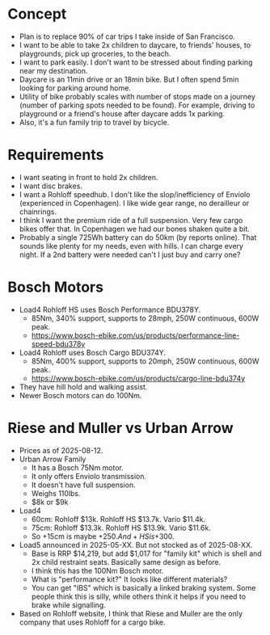 # Concept

- Plan is to replace 90% of car trips I take inside of San Francisco.
- I want to be able to take 2x children to daycare, to friends' houses,
  to playgrounds, pick up groceries, to the beach.
- I want to park easily. I don't want to be stressed about finding
  parking near my destination.
- Daycare is an 11min drive or an 18min bike. But I often spend 5min
  looking for parking around home.
- Utility of bike probably scales with number of stops made on a journey
  (number of parking spots needed to be found). For example, driving to
  playground or a friend's house after daycare adds 1x parking.
- Also, it's a fun family trip to travel by bicycle.

# Requirements

- I want seating in front to hold 2x children.
- I want disc brakes.
- I want a Rohloff speedhub. I don't like the slop/inefficiency of
  Enviolo (experienced in Copenhagen). I like wide gear range, no
  derailleur or chainrings.
- I think I want the premium ride of a full suspension. Very few cargo
  bikes offer that. In Copenhagen we had our bones shaken quite a bit.
- Probably a single 725Wh battery can do 50km (by reports online). That
  sounds like plenty for my needs, even with hills. I can charge every
  night. If a 2nd battery were needed can't I just buy and carry one?

# Bosch Motors

- Load4 Rohloff HS uses Bosch Performance BDU378Y.
  - 85Nm, 340% support, supports to 28mph, 250W continuous, 600W peak.
  - https://www.bosch-ebike.com/us/products/performance-line-speed-bdu378y
- Load4 Rohloff uses Bosch Cargo BDU374Y.
  - 85Nm, 400% support, supports to 20mph, 250W continuous, 600W peak.
  - https://www.bosch-ebike.com/us/products/cargo-line-bdu374y
- They have hill hold and walking assist.
- Newer Bosch motors can do 100Nm.

# Riese and Muller vs Urban Arrow

- Prices as of 2025-08-12.
- Urban Arrow Family
  - It has a Bosch 75Nm motor.
  - It only offers Enviolo transmission.
  - It doesn't have full suspension.
  - Weighs 110lbs.
  - $8k or $9k
- Load4
  - 60cm: Rohloff $13k. Rohloff HS $13.7k. Vario $11.4k.
  - 75cm: Rohloff $13.3k. Rohloff HS $13.9k. Vario $11.6k.
  - So +15cm is maybe +$250. And +HS is +$300.
- Load5 announced in 2025-05-XX. But not stocked as of 2025-08-XX.
  - Base is RRP $14,219, but add $1,017 for "family kit" which is shell
    and 2x child restraint seats. Basically same design as before.
  - I think this has the 100Nm Bosch motor.
  - What is "performance kit?" It looks like different materials?
  - You can get "IBS" which is basically a linked braking system. Some
    people think this is silly, while others think it helps if you need
    to brake while signalling.
- Based on Rohloff website, I think that Riese and Muller are the only
  company that uses Rohloff for a cargo bike.
